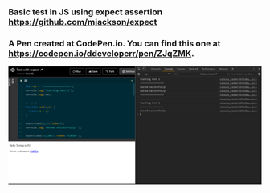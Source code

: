 ### Basic test in JS using expect assertion https://github.com/mjackson/expect
### A Pen created at CodePen.io. You can find this one at https://codepen.io/ddeveloperr/pen/ZJqZMK.

 ![](./img/011.png)
